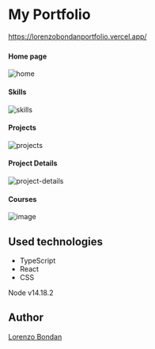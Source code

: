 # My Portfolio
https://lorenzobondanportfolio.vercel.app/

###

#### Home page
![home](https://github.com/LorenzoBondan/MyPortfolio/assets/105743965/039963df-ad0d-415a-84fe-8aeb50c8143b)

#### Skills
![skills](https://github.com/LorenzoBondan/MyPortfolio/assets/105743965/70f5ccce-695b-4874-8cad-f7b7b1b4d4e4)

#### Projects
![projects](https://github.com/LorenzoBondan/MyPortfolio/assets/105743965/3ff47b00-e1fe-451f-82b9-4dd25c1a92c4)

#### Project Details
![project-details](https://github.com/LorenzoBondan/MyPortfolio/assets/105743965/b79ae1d5-e2e5-4792-afc2-6dc29671ef02)

#### Courses
![image](https://github.com/LorenzoBondan/MyPortfolio/assets/105743965/5cae3270-b180-463a-999f-f373f8e9f521)

## Used technologies

- TypeScript
- React
- CSS

Node v14.18.2

## Author

[Lorenzo Bondan](HTTPS://WWW.LINKEDIN.COM/IN/LORENZO-BONDAN-108B42236)

